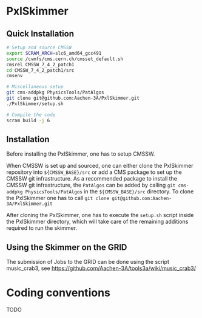 # PxlSkimmer
## Quick Installation

```bash
# Setup and source CMSSW
export SCRAM_ARCH=slc6_amd64_gcc491
source /cvmfs/cms.cern.ch/cmsset_default.sh
cmsrel CMSSW_7_4_2_patch1
cd CMSSW_7_4_2_patch1/src
cmsenv

# Miscellaneous setup
git cms-addpkg PhysicsTools/PatAlgos
git clone git@github.com:Aachen-3A/PxlSkimmer.git
./PxlSkimmer/setup.sh

# Compile the code
scram build -j 6
```

## Installation
Before installing the PxlSkimmer, one has to setup CMSSW.

When CMSSW is set up and sourced, one can either clone the PxlSkimmer repository
into `${CMSSW_BASE}/src` or add a CMS package to set up the CMSSW git
infrastructure. As a recommended package to install the CMSSW git
infrastructure, the `PatAlgos` can be added by calling `git cms-addpkg
PhysicsTools/PatAlgos` in the `${CMSSW_BASE}/src` directory. To clone the
PxlSkimmer one has to call `git clone git@github.com:Aachen-3A/PxlSkimmer.git`

After cloning the PxlSkimmer, one has to execute the `setup.sh` script inside the
PxlSkimmer directory, which will take care of the remaining additions required
to run the skimmer.

## Using the Skimmer on the GRID
The submission of Jobs to the GRID can be done using the script music_crab3, see https://github.com/Aachen-3A/tools3a/wiki/music_crab3/
# Coding conventions
TODO
